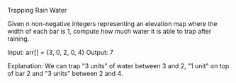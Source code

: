 Trapping Rain Water


Given n non-negative integers representing an elevation map where the width of each bar is 1, compute how much water it is able to trap after raining.

Input: arr[]   = {3, 0, 2, 0, 4}
Output: 7

Explanation:
We can trap "3 units" of water between 3 and 2,
"1 unit" on top of bar 2 and "3 units" between 2 
and 4.